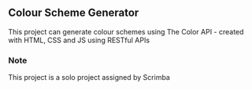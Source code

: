 ## Colour Scheme Generator

This project can generate colour schemes using The Color API - created with HTML, CSS and JS using RESTful APIs

### Note

This project is a solo project assigned by Scrimba

